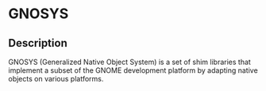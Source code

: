 # GNOSYS

## Description

GNOSYS (Generalized Native Object System) is a set of shim libraries that implement a subset of the GNOME development platform by adapting native objects on various platforms.
<!--
## Features
* native look & feel
* native UI tools integration
* native project files and IDEs
* access to platform specific APIs
* usable with higher level languages
* open source
* commercial license suitable for publishing "store" apps
-->
